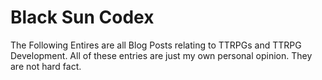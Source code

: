 # Black Sun Codex
The Following Entires are all Blog Posts relating to TTRPGs and TTRPG Development.
All of these entries are just my own personal opinion. They are not hard fact.